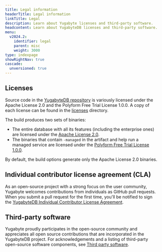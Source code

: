 ```yaml
---
title: Legal information
headerTitle: Legal information
linkTitle: Legal
description: Learn about Yugabyte licenses and third-party software.
headcontent: Learn about YugabyteDB licenses and third-party software.
menu:
  v2024.2:
    identifier: legal
    parent: misc
    weight: 3000
type: indexpage
showRightNav: true
cascade:
  unversioned: true
---
```


## Licenses

Source code in the [YugabyteDB repository](https://github.com/yugabyte/yugabyte-db/) is variously licensed under the Apache License 2.0 and the Polyform Free Trial License 1.0.0. A copy of each license can be found in the [licenses](https://github.com/yugabyte/yugabyte-db/tree/master/licenses) directory.

The build produces two sets of binaries:

- The entire database with all its features (including the enterprise ones) are licensed under the [Apache License 2.0](https://github.com/yugabyte/yugabyte-db/blob/master/licenses/APACHE-LICENSE-2.0.txt).
- The binaries that contain `-managed` in the artifact and help run a managed service are licensed under the [Polyform Free Trial License 1.0.0](https://github.com/yugabyte/yugabyte-db/blob/master/licenses/POLYFORM-FREE-TRIAL-LICENSE-1.0.0.txt).

By default, the build options generate only the Apache License 2.0 binaries.

## Individual contributor license agreement (CLA)

As an open-source project with a strong focus on the user community, Yugabyte welcomes contributions from individuals as GitHub pull requests. When you submit a pull request for the first time, you'll be notified to sign the [YugabyteDB Individual Contributor License Agreement](https://cla-assistant.io/yugabyte/yugabyte-db).

## Third-party software

Yugabyte proudly participates in the open-source community and appreciates all open source contributions that are incorporated in the YugabyteDB project. For acknowledgements and a listing of third-party open-source software components, see [Third party software](./third-party-software).

